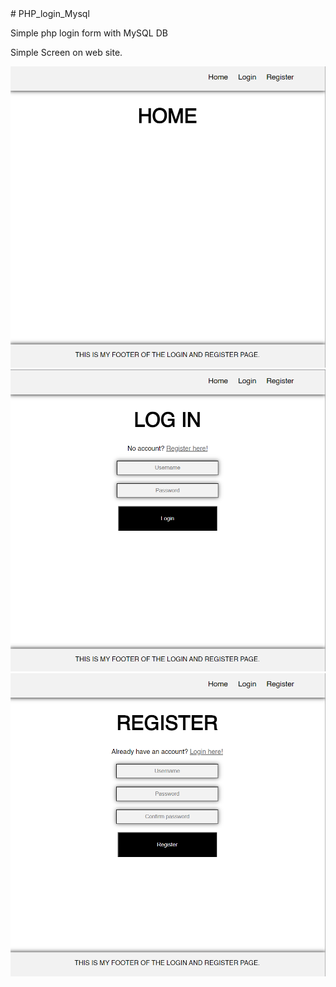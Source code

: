 

<div>
  <label># PHP_login_Mysql</label>
  <p> Simple php login form with MySQL DB</p>	
  <p>Simple Screen on web site.</p>
	<img src ="ScreenShot/home.png" alt="home" />
	<img src ="ScreenShot/login.png" alt="login" />
	<img src ="ScreenShot/register.png" alt="register" />
<div>
